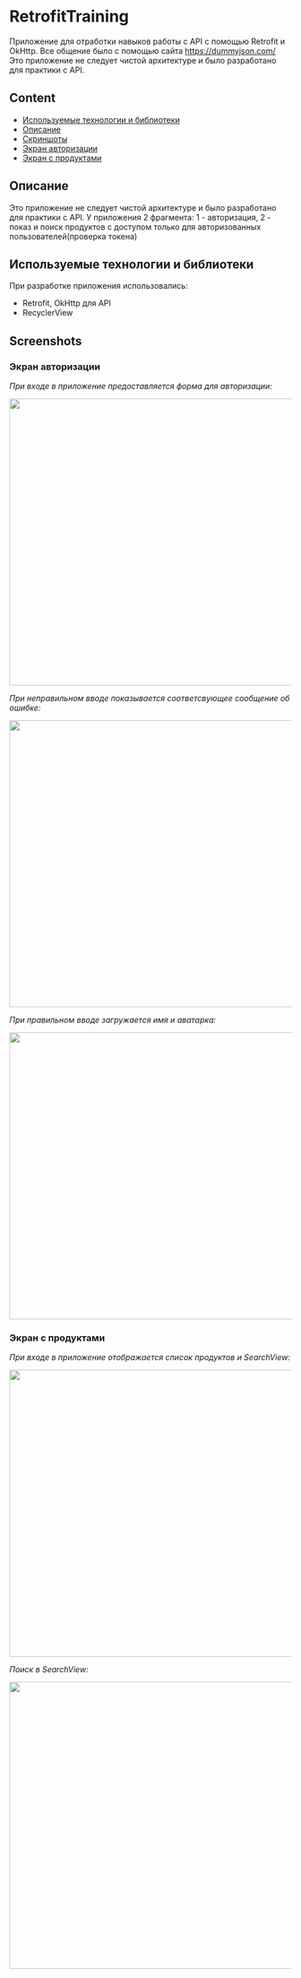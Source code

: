 # <a name="AppName"></a> RetrofitTraining
Приложение для отработки навыков работы с API с помощью Retrofit и OkHttp. Все общение было с помощью сайта https://dummyjson.com/
Это приложение не следует чистой архитектуре и было разработано для практики с API.
## Content
- [Используемые технологии и библиотеки](#stack)
- [Описание](#description)
- [Скриншоты](#screenshots)
- [Экран авторизации](#auth)
- [Экран с продуктами](#products)

## <a name="description"></a> Описание
Это приложение не следует чистой архитектуре и было разработано для практики с API.
У приложения 2 фрагмента: 1 - авторизация, 2 - показ и поиск продуктов с доступом только для авторизованных пользователей(проверка токена)

## <a name="stack"></a> Используемые технологии и библиотеки
При разработке приложения использовались:
- Retrofit, OkHttp для API
- RecyclerView

## <a name="screenshots"></a> Screenshots
### <a name="auth"></a> Экран авторизации
*При входе в приложение предоставляется форма для авторизации:*

<img src="https://github.com/user-attachments/assets/907da14c-968e-4f51-996a-1443c0d92f9c" width="512">

*При неправильном вводе показывается соответсвующее сообщение об ошибке:*

<img src="https://github.com/user-attachments/assets/7cc4b3cb-ea8b-4886-8714-70c6c35406da" width="512">

*При правильном вводе загружается имя и аватарка:*

<img src="https://github.com/user-attachments/assets/b98b6e72-9389-4ec2-ad31-d045c4a3a8da" width="512">

### <a name="products"></a> Экран с продуктами
*При входе в приложение отображается список продуктов и SearchView:*

<img src="https://github.com/user-attachments/assets/7cb67284-d2e5-4363-92a4-b5cdd9e825ce" width="512">

*Поиск в SearchView:*

<img src="https://github.com/user-attachments/assets/21fa99bd-80ef-4f0b-8a63-1d706361696c" width="512">
